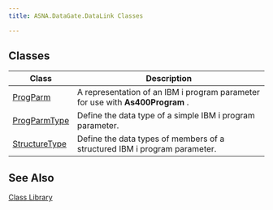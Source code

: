 ```yaml
---
title: ASNA.DataGate.DataLink Classes

---
```


## Classes



| Class | Description |
| ---- | ---- |
| [ProgParm](prog-parm-class.html) | A representation of an IBM i program parameter for use with **As400Program** . |
| [ProgParmType](prog-parm-type-class.html) | Define the data type of a simple IBM i program parameter. |
| [StructureType](structure-type-class.html) | Define the data types of members of a structured IBM i program parameter. |



## See Also


[Class Library](class-library-main.html)

